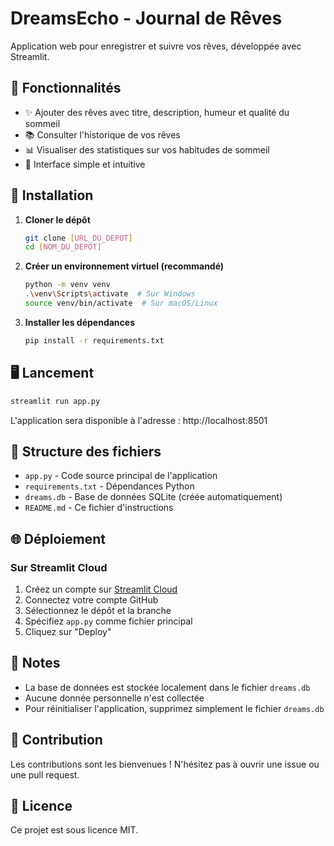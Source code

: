 # DreamsEcho - Journal de Rêves

Application web pour enregistrer et suivre vos rêves, développée avec Streamlit.

## 🌟 Fonctionnalités

- ✨ Ajouter des rêves avec titre, description, humeur et qualité du sommeil
- 📚 Consulter l'historique de vos rêves
- 📊 Visualiser des statistiques sur vos habitudes de sommeil
- 🎨 Interface simple et intuitive

## 🚀 Installation

1. **Cloner le dépôt**
   ```bash
   git clone [URL_DU_DEPOT]
   cd [NOM_DU_DEPOT]
   ```

2. **Créer un environnement virtuel (recommandé)**
   ```bash
   python -m venv venv
   .\venv\Scripts\activate  # Sur Windows
   source venv/bin/activate  # Sur macOS/Linux
   ```

3. **Installer les dépendances**
   ```bash
   pip install -r requirements.txt
   ```

## 🖥️ Lancement

```bash
streamlit run app.py
```

L'application sera disponible à l'adresse : http://localhost:8501

## 📁 Structure des fichiers

- `app.py` - Code source principal de l'application
- `requirements.txt` - Dépendances Python
- `dreams.db` - Base de données SQLite (créée automatiquement)
- `README.md` - Ce fichier d'instructions

## 🌐 Déploiement

### Sur Streamlit Cloud
1. Créez un compte sur [Streamlit Cloud](https://streamlit.io/cloud)
2. Connectez votre compte GitHub
3. Sélectionnez le dépôt et la branche
4. Spécifiez `app.py` comme fichier principal
5. Cliquez sur "Deploy"

## 📝 Notes

- La base de données est stockée localement dans le fichier `dreams.db`
- Aucune donnée personnelle n'est collectée
- Pour réinitialiser l'application, supprimez simplement le fichier `dreams.db`

## 🤝 Contribution

Les contributions sont les bienvenues ! N'hésitez pas à ouvrir une issue ou une pull request.

## 📄 Licence

Ce projet est sous licence MIT.
